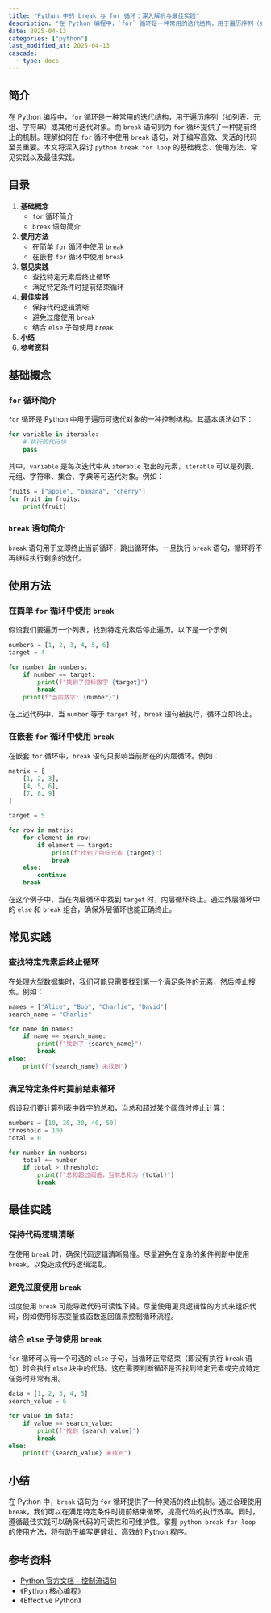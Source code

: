 ```yaml
---
title: "Python 中的 break 与 for 循环：深入解析与最佳实践"
description: "在 Python 编程中，`for` 循环是一种常用的迭代结构，用于遍历序列（如列表、元组、字符串）或其他可迭代对象。而 `break` 语句则为 `for` 循环提供了一种提前终止的机制。理解如何在 `for` 循环中使用 `break` 语句，对于编写高效、灵活的代码至关重要。本文将深入探讨 `python break for loop` 的基础概念、使用方法、常见实践以及最佳实践。"
date: 2025-04-13
categories: ["python"]
last_modified_at: 2025-04-13
cascade:
  - type: docs
---
```



## 简介
在 Python 编程中，`for` 循环是一种常用的迭代结构，用于遍历序列（如列表、元组、字符串）或其他可迭代对象。而 `break` 语句则为 `for` 循环提供了一种提前终止的机制。理解如何在 `for` 循环中使用 `break` 语句，对于编写高效、灵活的代码至关重要。本文将深入探讨 `python break for loop` 的基础概念、使用方法、常见实践以及最佳实践。

<!-- more -->
## 目录
1. **基础概念**
    - `for` 循环简介
    - `break` 语句简介
2. **使用方法**
    - 在简单 `for` 循环中使用 `break`
    - 在嵌套 `for` 循环中使用 `break`
3. **常见实践**
    - 查找特定元素后终止循环
    - 满足特定条件时提前结束循环
4. **最佳实践**
    - 保持代码逻辑清晰
    - 避免过度使用 `break`
    - 结合 `else` 子句使用 `break`
5. **小结**
6. **参考资料**

## 基础概念
### `for` 循环简介
`for` 循环是 Python 中用于遍历可迭代对象的一种控制结构。其基本语法如下：

```python
for variable in iterable:
    # 执行的代码块
    pass
```

其中，`variable` 是每次迭代中从 `iterable` 取出的元素，`iterable` 可以是列表、元组、字符串、集合、字典等可迭代对象。例如：

```python
fruits = ["apple", "banana", "cherry"]
for fruit in fruits:
    print(fruit)
```

### `break` 语句简介
`break` 语句用于立即终止当前循环，跳出循环体。一旦执行 `break` 语句，循环将不再继续执行剩余的迭代。

## 使用方法
### 在简单 `for` 循环中使用 `break`
假设我们要遍历一个列表，找到特定元素后停止遍历。以下是一个示例：

```python
numbers = [1, 2, 3, 4, 5, 6]
target = 4

for number in numbers:
    if number == target:
        print(f"找到了目标数字 {target}")
        break
    print(f"当前数字: {number}")
```

在上述代码中，当 `number` 等于 `target` 时，`break` 语句被执行，循环立即终止。

### 在嵌套 `for` 循环中使用 `break`
在嵌套 `for` 循环中，`break` 语句只影响当前所在的内层循环。例如：

```python
matrix = [
    [1, 2, 3],
    [4, 5, 6],
    [7, 8, 9]
]

target = 5

for row in matrix:
    for element in row:
        if element == target:
            print(f"找到了目标元素 {target}")
            break
    else:
        continue
    break
```

在这个例子中，当在内层循环中找到 `target` 时，内层循环终止。通过外层循环中的 `else` 和 `break` 组合，确保外层循环也能正确终止。

## 常见实践
### 查找特定元素后终止循环
在处理大型数据集时，我们可能只需要找到第一个满足条件的元素，然后停止搜索。例如：

```python
names = ["Alice", "Bob", "Charlie", "David"]
search_name = "Charlie"

for name in names:
    if name == search_name:
        print(f"找到了 {search_name}")
        break
else:
    print(f"{search_name} 未找到")
```

### 满足特定条件时提前结束循环
假设我们要计算列表中数字的总和，当总和超过某个阈值时停止计算：

```python
numbers = [10, 20, 30, 40, 50]
threshold = 100
total = 0

for number in numbers:
    total += number
    if total > threshold:
        print(f"总和超过阈值，当前总和为 {total}")
        break
```

## 最佳实践
### 保持代码逻辑清晰
在使用 `break` 时，确保代码逻辑清晰易懂。尽量避免在复杂的条件判断中使用 `break`，以免造成代码逻辑混乱。

### 避免过度使用 `break`
过度使用 `break` 可能导致代码可读性下降。尽量使用更具逻辑性的方式来组织代码，例如使用标志变量或函数返回值来控制循环流程。

### 结合 `else` 子句使用 `break`
`for` 循环可以有一个可选的 `else` 子句，当循环正常结束（即没有执行 `break` 语句）时会执行 `else` 块中的代码。这在需要判断循环是否找到特定元素或完成特定任务时非常有用。

```python
data = [1, 2, 3, 4, 5]
search_value = 6

for value in data:
    if value == search_value:
        print(f"找到 {search_value}")
        break
else:
    print(f"{search_value} 未找到")
```

## 小结
在 Python 中，`break` 语句为 `for` 循环提供了一种灵活的终止机制。通过合理使用 `break`，我们可以在满足特定条件时提前结束循环，提高代码的执行效率。同时，遵循最佳实践可以确保代码的可读性和可维护性。掌握 `python break for loop` 的使用方法，将有助于编写更健壮、高效的 Python 程序。

## 参考资料
- [Python 官方文档 - 控制流语句](https://docs.python.org/3/tutorial/controlflow.html)
- 《Python 核心编程》
- 《Effective Python》